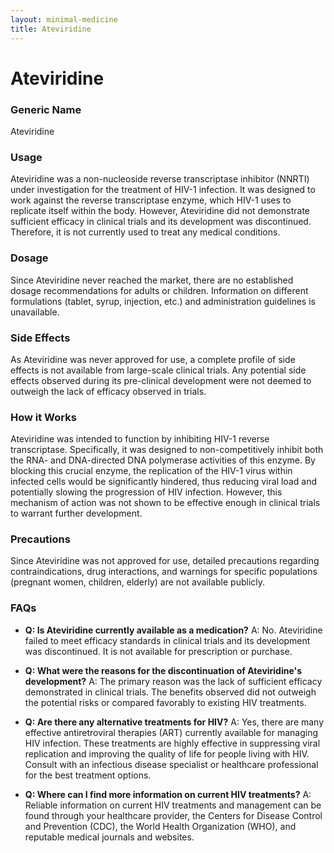 ```yaml
---
layout: minimal-medicine
title: Ateviridine
---
```


# Ateviridine
### Generic Name
Ateviridine

### Usage
Ateviridine was a non-nucleoside reverse transcriptase inhibitor (NNRTI) under investigation for the treatment of HIV-1 infection.  It was designed to work against the reverse transcriptase enzyme, which HIV-1 uses to replicate itself within the body.  However, Ateviridine did not demonstrate sufficient efficacy in clinical trials and its development was discontinued.  Therefore, it is not currently used to treat any medical conditions.


### Dosage
Since Ateviridine never reached the market, there are no established dosage recommendations for adults or children.  Information on different formulations (tablet, syrup, injection, etc.) and administration guidelines is unavailable.


### Side Effects
As Ateviridine was never approved for use, a complete profile of side effects is not available from large-scale clinical trials.  Any potential side effects observed during its pre-clinical development were not deemed to outweigh the lack of efficacy observed in trials.

### How it Works
Ateviridine was intended to function by inhibiting HIV-1 reverse transcriptase. Specifically, it was designed to non-competitively inhibit both the RNA- and DNA-directed DNA polymerase activities of this enzyme.  By blocking this crucial enzyme, the replication of the HIV-1 virus within infected cells would be significantly hindered, thus reducing viral load and potentially slowing the progression of HIV infection.  However, this mechanism of action was not shown to be effective enough in clinical trials to warrant further development.


### Precautions
Since Ateviridine was not approved for use, detailed precautions regarding contraindications, drug interactions, and warnings for specific populations (pregnant women, children, elderly) are not available publicly.

### FAQs

* **Q: Is Ateviridine currently available as a medication?**  A: No.  Ateviridine failed to meet efficacy standards in clinical trials and its development was discontinued.  It is not available for prescription or purchase.

* **Q: What were the reasons for the discontinuation of Ateviridine's development?** A: The primary reason was the lack of sufficient efficacy demonstrated in clinical trials. The benefits observed did not outweigh the potential risks or compared favorably to existing HIV treatments.

* **Q: Are there any alternative treatments for HIV?** A: Yes, there are many effective antiretroviral therapies (ART) currently available for managing HIV infection.  These treatments are highly effective in suppressing viral replication and improving the quality of life for people living with HIV.  Consult with an infectious disease specialist or healthcare professional for the best treatment options.

* **Q: Where can I find more information on current HIV treatments?** A:  Reliable information on current HIV treatments and management can be found through your healthcare provider, the Centers for Disease Control and Prevention (CDC), the World Health Organization (WHO), and reputable medical journals and websites.
